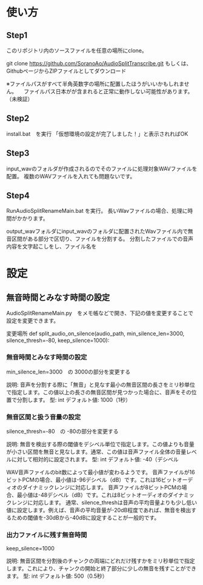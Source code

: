 # 使い方

## Step1
このリポジトリ内のソースファイルを任意の場所にclone。

git clone https://github.com/SoranoAo/AudioSplitTranscribe.git
もしくは、GithubページからZIPファイルとしてダウンロード

※ファイルパスがすべて半角英数字の場所に配置したほうがいいかもしれません。
　ファイルパス日本がが含まれると正常に動作しない可能性があります。（未検証）

## Step2
install.bat　を実行
「仮想環境の設定が完了しました！」と表示されればOK

## Step3
input_wavのフォルダが作成されるのでそのファイルに処理対象WAVファイルを配置。
複数のWAVファイルを入れても問題ないです。

## Step4
RunAudioSplitRenameMain.bat を実行。
長いWavファイルの場合、処理に時間がかかります。

output_wavフォルダにinput_wavのフォルダに配置されたWavファイル内で無音区間がある部分で区切り、ファイルを分割する。
分割したファイルでの音声内容を文字起こしをし、ファイル名を


# 設定
## 無音時間とみなす時間の設定
AudioSplitRenameMain.py　をメモ帳などで開き、下記の値を変更することで設定を変更できます。

変更場所
def split_audio_on_silence(audio_path, min_silence_len=3000, silence_thresh=-80, keep_silence=1000):

### 無音時間とみなす時間の設定
min_silence_len=3000　の 3000の部分を変更する

説明: 音声を分割する際に「無音」と見なす最小の無音区間の長さをミリ秒単位で指定します。この値以上の長さの無音区間が見つかった場合に、音声をその位置で分割します。
型: int
デフォルト値: 1000（1秒）

### 無音区間と扱う音量の設定
silence_thresh=-80　の -80の部分を変更する

説明: 無音を検出する際の閾値をデシベル単位で指定します。この値よりも音量が小さい区間を無音と見なします。通常、この値は音声ファイル全体の音量レベルに対して相対的に設定されます。
型: int
デフォルト値: -40（デシベル

WAV音声ファイルのbit数によって最小値が変わるようです。
音声ファイルが16ビットPCMの場合、最小値は-96デシベル（dB）です。これは16ビットオーディオのダイナミックレンジに対応します。
音声ファイルが8ビットPCMの場合、最小値は-48デシベル（dB）です。これは8ビットオーディオのダイナミックレンジに対応します。
通常、silence_threshは音声の平均音量よりも少し低い値に設定します。例えば、音声の平均音量が-20dB程度であれば、無音を検出するための閾値を-30dBから-40dBに設定することが一般的です。

### 出力ファイルに残す無音時間
keep_silence=1000

説明: 無音区間を分割後のチャンクの両端にどれだけ残すかをミリ秒単位で指定します。これにより、チャンクの開始と終了部分に少しの無音を残すことができます。
型: int
デフォルト値: 500（0.5秒）

